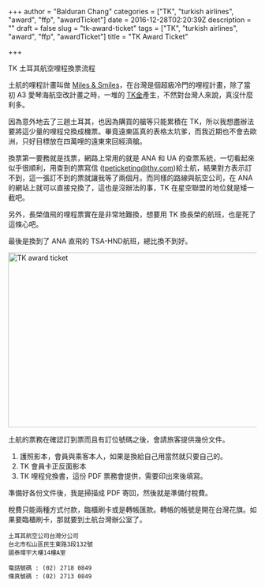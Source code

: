+++
author = "Balduran Chang"
categories = ["TK", "turkish airlines", "award", "ffp", "awardTicket"]
date = 2016-12-28T02:20:39Z
description = ""
draft = false
slug = "tk-award-ticket"
tags = ["TK", "turkish airlines", "award", "ffp", "awardTicket"]
title = "TK Award Ticket"

+++


TK 土耳其航空哩程換票流程

土航的哩程計畫叫做 [Miles & Smiles](http://www.turkishairlines.com/en-int/miles-and-smiles/homepage)，在台灣是個超級冷門的哩程計畫，除了當初 A3 愛琴海航空改計畫之時，一堆的 [TK金](/2015/04/28/tk-gold/)產生，不然對台灣人來說，真沒什麼利多。

因為意外地去了三趟土耳其，也因為購買的艙等只能累積在 TK，所以我想盡辦法要將這少量的哩程兌換成機票。畢竟遠東區真的表格太坑爹，而我近期也不會去歐洲，只好目標放在四萬哩的遠東來回經濟艙。

換票第一要務就是找票，網路上常用的就是 ANA 和 UA 的查票系統，一切看起來似乎很順利，用查到的票寫信 (tpeticketing@thy.com)給土航，結果對方表示訂不到，這一張訂不到的票就讓我等了兩個月。而同樣的路線與航空公司，在 ANA 的網站上就可以直接兌換了，這也是沒辦法的事，TK 在星空聯盟的地位就是矮一截吧。

另外，長榮值飛的哩程票實在是非常地難換，想要用 TK 換長榮的航班，也是死了這條心吧。

最後是換到了 ANA 直飛的 TSA-HND航班，總比換不到好。

<a data-flickr-embed="true"  href="https://www.flickr.com/photos/balduran/31932718435/in/dateposted/" title="TK award ticket"><img src="https://c4.staticflickr.com/1/453/31932718435_58ee895e7b_z.jpg" width="640" height="354" alt="TK award ticket"></a><script async src="//embedr.flickr.com/assets/client-code.js" charset="utf-8"></script>

土航的票務在確認訂到票而且有訂位號碼之後，會請旅客提供幾份文件。

1. 護照影本，會員與乘客本人，如果是換給自己用當然就只要自己的。
2. TK 會員卡正反面影本
3. TK 哩程兌換書，這份 PDF 票務會提供，需要印出來後填寫。

準備好各份文件後，我是掃描成 PDF 寄回，然後就是準備付稅費。

稅費只能兩種方式付款，臨櫃刷卡或是轉帳匯款。轉帳的帳號是開在台灣花旗。如果要臨櫃刷卡，那就要到土航台灣辦公室了。


```
土耳其航空公司台灣分公司
台北市松山區民生東路3段132號
國泰環宇大樓14樓A室 

電話號碼 : (02) 2718 0849
傳真號碼 : (02) 2713 0849
```

